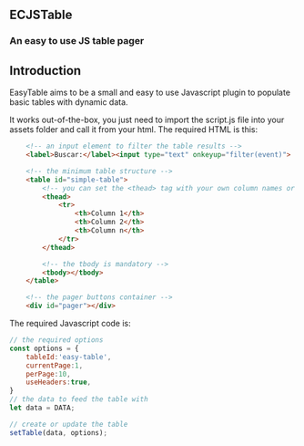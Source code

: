 ## ECJSTable
### An easy to use JS table pager 

## Introduction
EasyTable aims to be a small and easy to use Javascript plugin to populate basic tables with dynamic data.

It works out-of-the-box, you just need to import the script.js file into your assets folder and call it from your html.
The required HTML is this:
~~~html
    <!-- an input element to filter the table results -->
    <label>Buscar:</label><input type="text" onkeyup="filter(event)">

    <!-- the minimum table structure -->
    <table id="simple-table">
        <!-- you can set the <thead> tag with your own column names or you cat tell the plugin to get the column names -->
        <thead>
            <tr>
                <th>Column 1</th>
                <th>Column 2</th>
                <th>Column n</th>
            </tr>
        </thead>

        <!-- the tbody is mandatory -->
        <tbody></tbody>
    </table>

    <!-- the pager buttons container -->
    <div id="pager"></div>
~~~

The required Javascript code is:
~~~js
// the required options
const options = {
    tableId:'easy-table',
    currentPage:1,
    perPage:10,
    useHeaders:true,
}
// the data to feed the table with
let data = DATA; 

// create or update the table
setTable(data, options);

~~~

